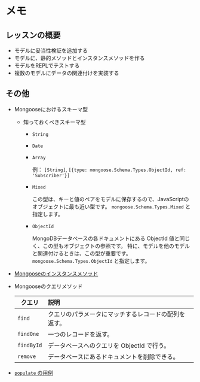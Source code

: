 # メモ

## レッスンの概要

- モデルに妥当性検証を追加する
- モデルに、静的メソッドとインスタンスメソッドを作る
- モデルをREPLでテストする
- 複数のモデルにデータの関連付けを実装する

## その他

- Mongooseにおけるスキーマ型

  - 知っておくべきスキーマ型

    - `String`
    - `Date`
    - `Array`

      例： `[String]`, `[{type: mongoose.Schema.Types.ObjectId, ref: 'Subscriber'}]`

    - `Mixed`

      この型は、キーと値のペアをモデルに保存するので、JavaScriptのオブジェクトに最も近い型です。
      `mongoose.Schema.Types.Mixed` と指定します。

    - `ObjectId`

      MongoDBデータベースの各ドキュメントにある ObjectId 値と同じく、この型もオブジェクトの参照です。
      特に、モデルを他のモデルと関連付けるときは、この型が重要です。
      `mongoose.Schema.Types.ObjectId` と指定します。

- [Mongooseのインスタンスメソッド](https://mongoosejs.com/docs/guide.html#methods)

- Mongooseのクエリメソッド

  | クエリ | 説明 |
  | --- | :--- |
  | `find` | クエリのパラメータにマッチするレコードの配列を返す。 |
  | `findOne` | 一つのレコードを返す。 |
  | `findById` | データベースへのクエリを ObjectId で行う。 |
  | `remove` | データベースにあるドキュメントを削除できる。 |

- [`populate` の用例](https://mongoosejs.com/docs/populate.html)
